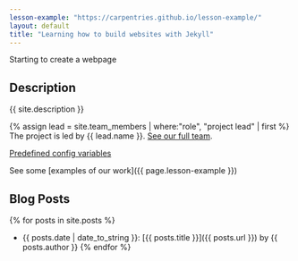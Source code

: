 ```yaml
---
lesson-example: "https://carpentries.github.io/lesson-example/"
layout: default
title: "Learning how to build websites with Jekyll"
---
```


Starting to create a webpage

## Description
{{ site.description }}

{% assign lead = site.team_members | where:"role", "project lead" | first %}
The project is led by {{ lead.name }}.
[See our full team](about#team).


[Predefined config variables](https://jekyllrb.com/docs/variables#site-variables)
 
See some [examples of our work]({{ page.lesson-example }})

## Blog Posts
{% for posts in site.posts %}
- {{ posts.date | date_to_string }}: [{{ posts.title }}]({{ posts.url }}) by {{ posts.author }} 
{% endfor %}
